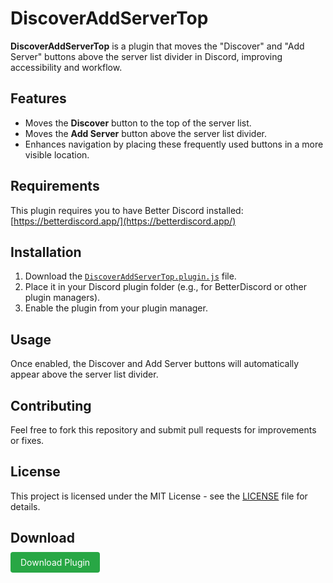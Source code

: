 # DiscoverAddServerTop

**DiscoverAddServerTop** is a plugin that moves the "Discover" and "Add Server" buttons above the server list divider in Discord, improving accessibility and workflow.

## Features

- Moves the **Discover** button to the top of the server list.
- Moves the **Add Server** button above the server list divider.
- Enhances navigation by placing these frequently used buttons in a more visible location.

## Requirements

This plugin requires you to have Better Discord installed: [https://betterdiscord.app/](https://betterdiscord.app/)

## Installation

1. Download the [`DiscoverAddServerTop.plugin.js`](DiscoverAddServerTop.plugin.js) file.
2. Place it in your Discord plugin folder (e.g., for BetterDiscord or other plugin managers).
3. Enable the plugin from your plugin manager.

## Usage

Once enabled, the Discover and Add Server buttons will automatically appear above the server list divider.

## Contributing

Feel free to fork this repository and submit pull requests for improvements or fixes.

## License

This project is licensed under the MIT License - see the [LICENSE](LICENSE) file for details.

## Download

<a href="https://github.com/yourusername/yourrepo/raw/main/DiscoverAddServerTop.plugin.js" download style="padding: 8px 16px; background-color: #28a745; color: white; text-decoration: none; border-radius: 4px;">Download Plugin</a>

